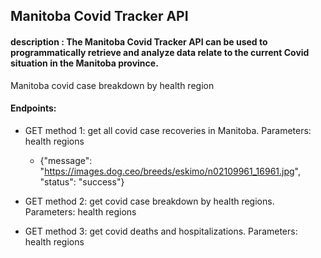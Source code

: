 
## Manitoba Covid Tracker API

#### description : The Manitoba Covid Tracker API can be used to programmatically retrieve and analyze data relate to the current Covid situation in the Manitoba province.

 
Manitoba covid case breakdown by health region
#### Endpoints: 

* GET method 1: get all covid case recoveries in Manitoba. Parameters: health regions
  * {"message": "https://images.dog.ceo/breeds/eskimo/n02109961_16961.jpg", "status": "success"}

* GET method 2: get covid case breakdown by health regions. Parameters: health regions

* GET method 3: get covid deaths and hospitalizations. Parameters: health regions
